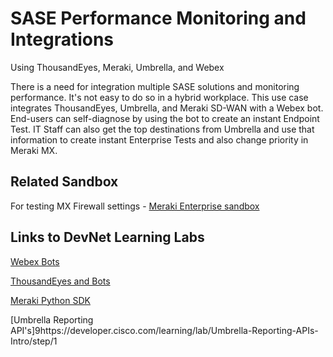 SASE Performance Monitoring and Integrations
=====================================
Using ThousandEyes, Meraki, Umbrella, and Webex

There is a need for integration multiple SASE solutions and monitoring performance. It's not easy
to do so in a hybrid workplace. This use case integrates ThousandEyes, Umbrella, and Meraki SD-WAN
with a Webex bot. End-users can self-diagnose by using the bot to create an instant Endpoint Test.
IT Staff can also get the top destinations from Umbrella and use that information to create instant
Enterprise Tests and also change priority in Meraki MX.

## Related Sandbox
 
For testing MX Firewall settings - [Meraki Enterprise sandbox](https://devnetsandbox.cisco.com/RM/Diagram/Index/e7b3932b-0d47-408e-946e-c23a0c031bda?diagramType=Topology)

 
## Links to DevNet Learning Labs
 
[Webex Bots](https://developer.cisco.com/learning/lab/collab-spark-chatops-bot-itp/step/1)
 
[ThousandEyes and Bots](https://developer.cisco.com/learning/lab/thousandeyes_webex_bot/step/1)

[Meraki Python SDK](https://developer.cisco.com/learning/lab/meraki-10-python-sdk/step/1)

[Umbrella Reporting API's]9https://developer.cisco.com/learning/lab/Umbrella-Reporting-APIs-Intro/step/1